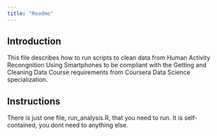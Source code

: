 ```yaml
---
title: "Readme"
---
```


## Introduction

This file describes how to run scripts to clean data from Human Activity Recongnition Using Smartphones to be compliant with the Getting and Cleaning Data Course requirements from Coursera Data Science specialization.

## Instructions

There is just one file, run_analysis.R, that you need to run. It is self-contained, you dont need to anything else.


